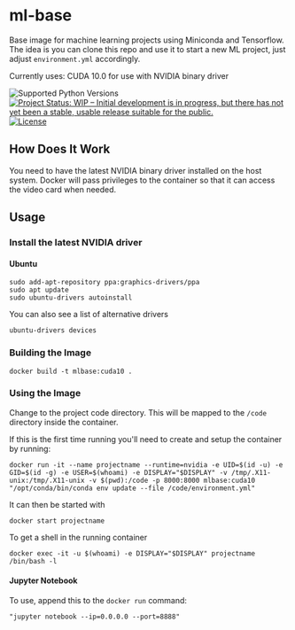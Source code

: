 # ml-base

Base image for machine learning projects using Miniconda and Tensorflow. The idea is you can clone this repo and use it to start a new ML project, just adjust `environment.yml` accordingly.

Currently uses: CUDA 10.0 for use with NVIDIA binary driver

![Supported Python Versions](https://img.shields.io/badge/python-3.3%20%7C%203.4%20%7C%203.5%20%7C%203.6%20%7C%203.7-blue.svg)
[![Project Status: WIP – Initial development is in progress, but there has not yet been a stable, usable release suitable for the public.](https://www.repostatus.org/badges/latest/wip.svg)](https://www.repostatus.org/#wip)
[![License](http://img.shields.io/badge/license-MIT-brightgreen.svg?style=flat)](LICENSE)

## How Does It Work

You need to have the latest NVIDIA binary driver installed on the host system. Docker will pass privileges to the container so that it can access the video card when needed.

## Usage

### Install the latest NVIDIA driver

#### Ubuntu

```
sudo add-apt-repository ppa:graphics-drivers/ppa
sudo apt update
sudo ubuntu-drivers autoinstall
```

You can also see a list of alternative drivers

```
ubuntu-drivers devices
```

### Building the Image

```
docker build -t mlbase:cuda10 .
```

### Using the Image

Change to the project code directory. This will be mapped to the `/code` directory inside the container.

If this is the first time running you'll need to create and setup the container by running:

```
docker run -it --name projectname --runtime=nvidia -e UID=$(id -u) -e GID=$(id -g) -e USER=$(whoami) -e DISPLAY="$DISPLAY" -v /tmp/.X11-unix:/tmp/.X11-unix -v $(pwd):/code -p 8000:8000 mlbase:cuda10 "/opt/conda/bin/conda env update --file /code/environment.yml"
```

It can then be started with

```
docker start projectname
```

To get a shell in the running container
```
docker exec -it -u $(whoami) -e DISPLAY="$DISPLAY" projectname /bin/bash -l
```

#### Jupyter Notebook

To use, append this to the `docker run` command:

```
"jupyter notebook --ip=0.0.0.0 --port=8888"
```

